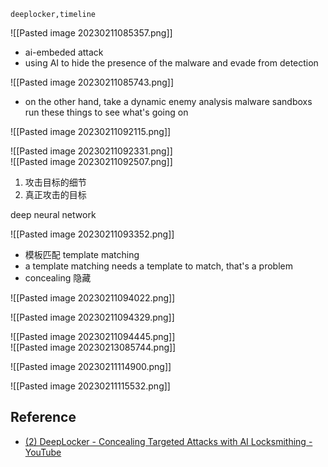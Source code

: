 ```timeline
deeplocker,timeline
```

![[Pasted image 20230211085357.png]]

- ai-embeded attack
- using AI to hide the presence of the malware and evade from detection

![[Pasted image 20230211085743.png]]

- on the other hand, take a dynamic enemy analysis malware sandboxs run these things to see what's going on

![[Pasted image 20230211092115.png]]

![[Pasted image 20230211092331.png]]  
![[Pasted image 20230211092507.png]]

1. 攻击目标的细节
2. 真正攻击的目标

deep neural network

![[Pasted image 20230211093352.png]]

- 模板匹配 template matching
- a template matching needs a template to match, that's a problem
- concealing 隐藏

![[Pasted image 20230211094022.png]]

![[Pasted image 20230211094329.png]]

![[Pasted image 20230211094445.png]]  
![[Pasted image 20230213085744.png]]

![[Pasted image 20230211114900.png]]

![[Pasted image 20230211115532.png]]

## Reference

- [(2) DeepLocker - Concealing Targeted Attacks with AI Locksmithing - YouTube](https://www.youtube.com/watch?v=9gPl1DrJfSU)
